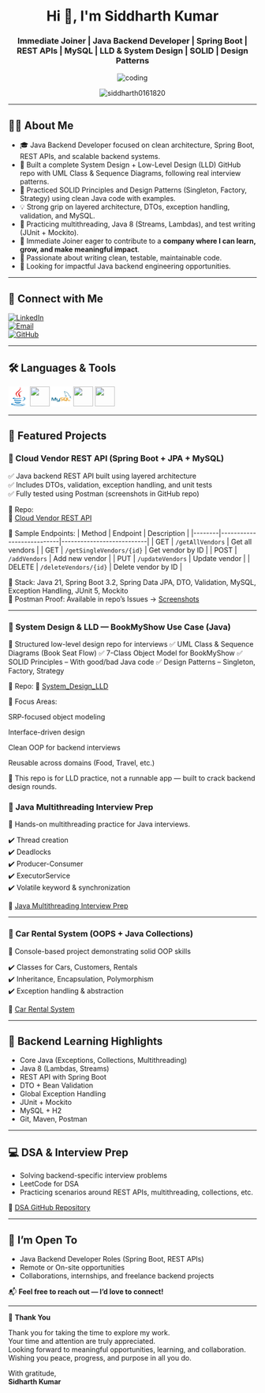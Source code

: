 <h1 align="center">Hi 👋, I'm Siddharth Kumar</h1>  
<h3 align="center">Immediate Joiner | Java Backend Developer | Spring Boot | REST APIs | MySQL | LLD & System Design | SOLID | Design Patterns</h3>


<p align="center">
  <img src="https://user-images.githubusercontent.com/55389276/140866485-8fb1c876-9a8f-4d6a-98dc-08c4981eaf70.gif" alt="coding" width="400"/>
</p>

<p align="center">
  <img src="https://komarev.com/ghpvc/?username=siddharth0161820&label=Profile%20views&color=0e75b6&style=flat" alt="siddharth0161820" />
</p>

---

## 👨‍💻 About Me

- 🎓 Java Backend Developer focused on clean architecture, Spring Boot, REST APIs, and scalable backend systems.  
- 🧠 Built a complete System Design + Low-Level Design (LLD) GitHub repo with UML Class & Sequence Diagrams, following real interview patterns.  
- 🧩 Practiced SOLID Principles and Design Patterns (Singleton, Factory, Strategy) using clean Java code with examples.  
- 💡 Strong grip on layered architecture, DTOs, exception handling, validation, and MySQL.  
- 🧪 Practicing multithreading, Java 8 (Streams, Lambdas), and test writing (JUnit + Mockito).  
- 💼 Immediate Joiner eager to contribute to a **company where I can learn, grow, and make meaningful impact**.  
- 🔄 Passionate about writing clean, testable, maintainable code.  
- 🎯 Looking for impactful Java backend engineering opportunities.
---

## 🔗 Connect with Me

[![LinkedIn](https://img.shields.io/badge/LinkedIn-blue?style=for-the-badge&logo=linkedin)](https://www.linkedin.com/in/siddharthkumar16/)  
[![Email](https://img.shields.io/badge/Email-grey?style=for-the-badge&logo=gmail)](mailto:siddharth0161820@gmail.com)  
[![GitHub](https://img.shields.io/badge/GitHub-black?style=for-the-badge&logo=github)](https://github.com/siddharth0161820)

---

## 🛠️ Languages & Tools

<p align="left">
  <img src="https://raw.githubusercontent.com/devicons/devicon/master/icons/java/java-original.svg" width="40" height="40"/>
  <img src="https://www.vectorlogo.zone/logos/springio/springio-icon.svg" width="40" height="40"/>
  <img src="https://raw.githubusercontent.com/devicons/devicon/master/icons/mysql/mysql-original-wordmark.svg" width="40" height="40"/>
  <img src="https://www.vectorlogo.zone/logos/getpostman/getpostman-icon.svg" width="40" height="40"/>
  <img src="https://www.vectorlogo.zone/logos/git-scm/git-scm-icon.svg" width="40" height="40"/>
</p>

---

## 📂 Featured Projects

### 🔹 Cloud Vendor REST API (Spring Boot + JPA + MySQL)

✅ Java backend REST API built using layered architecture  
✅ Includes DTOs, validation, exception handling, and unit tests  
✅ Fully tested using Postman (screenshots in GitHub repo)

📁 Repo:  
🔗 [Cloud Vendor REST API](https://github.com/siddharth0161820/cloud-vendor-rest-api)

📮 Sample Endpoints:
| Method | Endpoint                  | Description               |
|--------|---------------------------|---------------------------|
| GET    | `/getAllVendors`          | Get all vendors           |
| GET    | `/getSingleVendors/{id}`  | Get vendor by ID          |
| POST   | `/addVendors`             | Add new vendor            |
| PUT    | `/updateVendors`          | Update vendor             |
| DELETE | `/deleteVendors/{id}`     | Delete vendor by ID       |

🧪 Stack: Java 21, Spring Boot 3.2, Spring Data JPA, DTO, Validation, MySQL, Exception Handling, JUnit 5, Mockito  
📸 Postman Proof: Available in repo’s Issues → [Screenshots](https://github.com/siddharth0161820/cloud-vendor-rest-api/issues/1)

---
### 🔹 System Design & LLD — BookMyShow Use Case (Java)
📘 Structured low-level design repo for interviews
✅ UML Class & Sequence Diagrams (Book Seat Flow)
✅ 7-Class Object Model for BookMyShow
✅ SOLID Principles – With good/bad Java code
✅ Design Patterns – Singleton, Factory, Strategy

📁 Repo:
🔗 [System_Design_LLD](https://github.com/siddharth0161820/System_Design_LLD)

🧠 Focus Areas:

SRP-focused object modeling

Interface-driven design

Clean OOP for backend interviews

Reusable across domains (Food, Travel, etc.)

📌 This repo is for LLD practice, not a runnable app — built to crack backend design rounds.



### 🔹 Java Multithreading Interview Prep

🧠 Hands-on multithreading practice for Java interviews.

✔️ Thread creation  
✔️ Deadlocks  
✔️ Producer-Consumer  
✔️ ExecutorService  
✔️ Volatile keyword & synchronization

🔗 [Java Multithreading Interview Prep](https://github.com/siddharth0161820/Java-Multithreading-Interview-Prep)

---

### 🔹 Car Rental System (OOPS + Java Collections)

🚗 Console-based project demonstrating solid OOP skills

✔️ Classes for Cars, Customers, Rentals  
✔️ Inheritance, Encapsulation, Polymorphism  
✔️ Exception handling & abstraction

🔗 [Car Rental System](https://github.com/siddharth0161820/CAR-RENTAL-SYSTEM-PROJECT-USING-JAVA-OOPS-CONCEPT)

---

## 📘 Backend Learning Highlights

- Core Java (Exceptions, Collections, Multithreading)  
- Java 8 (Lambdas, Streams)  
- REST API with Spring Boot  
- DTO + Bean Validation  
- Global Exception Handling  
- JUnit + Mockito  
- MySQL + H2  
- Git, Maven, Postman

---

## 💻 DSA & Interview Prep

- Solving backend-specific interview problems  
- LeetCode for DSA  
- Practicing scenarios around REST APIs, multithreading, collections, etc.

🔗 [DSA GitHub Repository](https://github.com/siddharth0161820/java-dsa-backend-sql-practice)

---

## 💼 I’m Open To

- Java Backend Developer Roles (Spring Boot, REST APIs)  
- Remote or On-site opportunities  
- Collaborations, internships, and freelance backend projects  

📬 **Feel free to reach out — I’d love to connect!**

---

🙏 **Thank You**

Thank you for taking the time to explore my work.  
Your time and attention are truly appreciated.  
Looking forward to meaningful opportunities, learning, and collaboration.  
Wishing you peace, progress, and purpose in all you do.  

With gratitude,  
**Sidharth Kumar**



